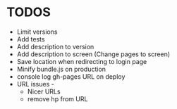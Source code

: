 # TODOS

* Limit versions
* Add tests
* Add description to version
* Add description to screen (Change pages to screen)
* Save location when redirecting to login page
* Minify bundle.js on production
* console log gh-pages URL on deploy
* URL issues -
  * Nicer URLs
  * remove hp from URL
